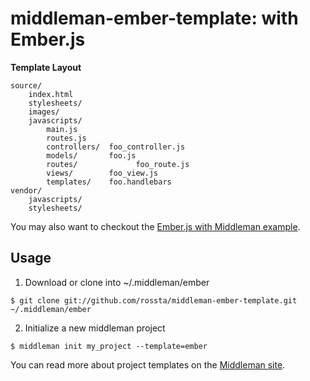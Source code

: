 middleman-ember-template: with Ember.js
=======================================

**Template Layout**

	source/
		index.html
		stylesheets/
		images/
		javascripts/
			main.js
			routes.js
			controllers/  foo_controller.js
			models/       foo.js
			routes/  			foo_route.js
			views/        foo_view.js
			templates/    foo.handlebars
	vendor/
		javascripts/
		stylesheets/

You may also want to checkout the [Ember.js with Middleman example](https://github.com/GutenYe/example-ember-with-middleman).

Usage
-----

1. Download or clone into ~/.middleman/ember

```
$ git clone git://github.com/rossta/middleman-ember-template.git ~/.middleman/ember
```

2. Initialize a new middleman project

```
$ middleman init my_project --template=ember
```

You can read more about project templates on the [Middleman site](http://middlemanapp.com/getting-started/welcome/).
